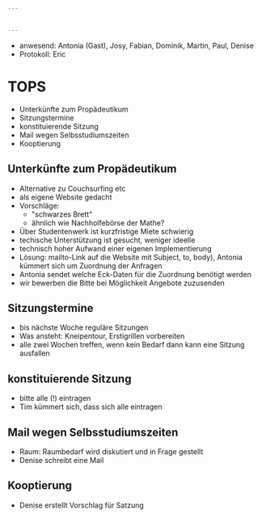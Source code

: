 ```yaml
---


---
```


* anwesend: Antonia (Gast), Josy, Fabian, Dominik, Martin, Paul, Denise
* Protokoll: Eric

# TOPS

* Unterkünfte zum Propädeutikum
* Sitzungstermine
* konstituierende Sitzung
* Mail wegen Selbsstudiumszeiten
* Kooptierung

## Unterkünfte zum Propädeutikum

* Alternative zu Couchsurfing etc
* als eigene Website gedacht
* Vorschläge:
  * "schwarzes Brett"
  * ähnlich wie Nachholfebörse der Mathe?
* Über Studentenwerk ist kurzfristige Miete schwierig
* techische Unterstützung ist gesucht, weniger ideelle
* technisch hoher Aufwand einer eigenen Implementierung
* Lösung: mailto-Link auf die Website mit Subject, to, body), Antonia kümmert sich um Zuordnung der Anfragen
* Antonia sendet welche Eck-Daten für die Zuordnung benötigt werden
* wir bewerben die Bitte bei Möglichkeit Angebote zuzusenden

## Sitzungstermine

* bis nächste Woche reguläre Sitzungen
* Was ansteht: Kneipentour, Erstigrillen vorbereiten
* alle zwei Wochen treffen, wenn kein Bedarf dann kann eine Sitzung ausfallen

## konstituierende Sitzung

* bitte alle (!) eintragen
* Tim kümmert sich, dass sich alle eintragen

## Mail wegen Selbsstudiumszeiten

* Raum: Raumbedarf wird diskutiert und in Frage gestellt
* Denise schreibt eine Mail

## Kooptierung

* Denise erstellt Vorschlag für Satzung

